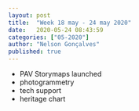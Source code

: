 ```yaml
---
layout: post
title:  "Week 18 may - 24 may 2020"
date:   2020-05-24 08:43:59
categories: ["05-2020"]
author: "Nelson Gonçalves"
published: true
---
```


* PAV Storymaps launched
* photogrammetry
* tech support
* heritage chart

